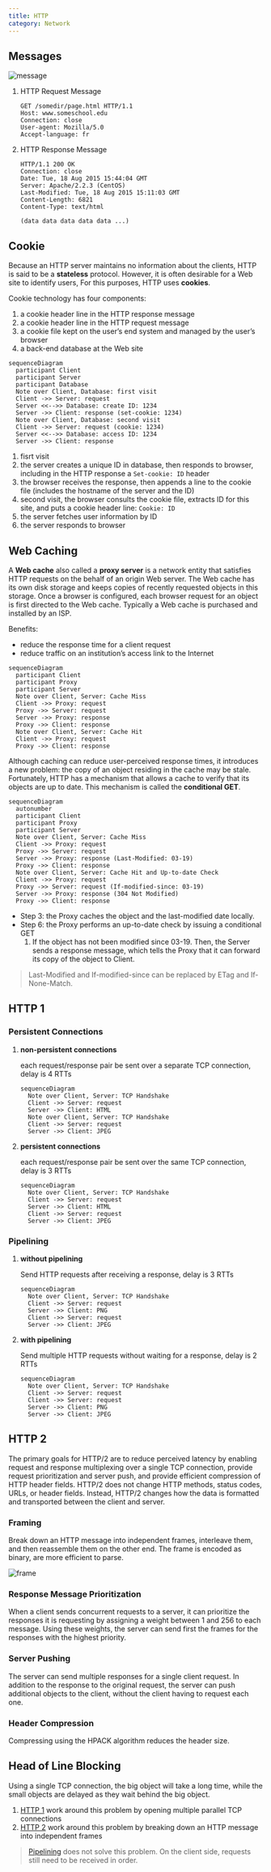 ```yaml
---
title: HTTP
category: Network
---
```


## Messages

![message](/static/imgs/network-http-message.svg)

1. HTTP Request Message

   ```http
   GET /somedir/page.html HTTP/1.1
   Host: www.someschool.edu
   Connection: close
   User-agent: Mozilla/5.0
   Accept-language: fr
   ```

2. HTTP Response Message

   ```http
   HTTP/1.1 200 OK
   Connection: close
   Date: Tue, 18 Aug 2015 15:44:04 GMT
   Server: Apache/2.2.3 (CentOS)
   Last-Modified: Tue, 18 Aug 2015 15:11:03 GMT
   Content-Length: 6821
   Content-Type: text/html

   (data data data data data ...)
   ```

## Cookie

Because an HTTP server maintains no information about the clients,
HTTP is said to be a **stateless** protocol. However, it is often
desirable for a Web site to identify users, For this purposes, HTTP
uses **cookies**.

Cookie technology has four components:

1. a cookie header line in the HTTP response message
2. a cookie header line in the HTTP request message
3. a cookie file kept on the user’s end system and managed by the user’s browser
4. a back-end database at the Web site

```mermaid
sequenceDiagram
  participant Client
  participant Server
  participant Database
  Note over Client, Database: first visit
  Client ->> Server: request
  Server <<-->> Database: create ID: 1234
  Server ->> Client: response (set-cookie: 1234)
  Note over Client, Database: second visit
  Client ->> Server: request (cookie: 1234)
  Server <<-->> Database: access ID: 1234
  Server ->> Client: response
```

1. fisrt visit
2. the server creates a unique ID in database, then responds to browser, including in the HTTP response a `Set-cookie: ID` header
3. the browser receives the response, then appends a line to the cookie file (includes the hostname of the server and the ID)
4. second visit, the browser consults the cookie file, extracts ID for this site, and puts a cookie header line: `Cookie: ID`
5. the server fetches user information by ID
6. the server responds to browser

## Web Caching

A **Web cache** also called a **proxy server** is a network entity that satisfies HTTP
requests on the behalf of an origin Web server. The Web cache has its own disk
storage and keeps copies of recently requested objects in this storage. Once a browser is configured, each
browser request for an object is first directed to the Web cache. Typically a Web cache is purchased and installed by an ISP.

Benefits:

- reduce the response time for a client request
- reduce traffic on an institution’s access link to the Internet

```mermaid
sequenceDiagram
  participant Client
  participant Proxy
  participant Server
  Note over Client, Server: Cache Miss
  Client ->> Proxy: request
  Proxy ->> Server: request
  Server ->> Proxy: response
  Proxy ->> Client: response
  Note over Client, Server: Cache Hit
  Client ->> Proxy: request
  Proxy ->> Client: response
```

Although caching can reduce user-perceived response times, it introduces a new
problem: the copy of an object residing in the cache may be stale. Fortunately,
HTTP has a mechanism that allows a cache to verify that its objects are up to date.
This mechanism is called the **conditional GET**.

```mermaid
sequenceDiagram
  autonumber
  participant Client
  participant Proxy
  participant Server
  Note over Client, Server: Cache Miss
  Client ->> Proxy: request
  Proxy ->> Server: request
  Server ->> Proxy: response (Last-Modified: 03-19)
  Proxy ->> Client: response
  Note over Client, Server: Cache Hit and Up-to-date Check
  Client ->> Proxy: request
  Proxy ->> Server: request (If-modified-since: 03-19)
  Server ->> Proxy: response (304 Not Modified)
  Proxy ->> Client: response
```

- Step 3: the Proxy caches the object and the last-modified date locally.
- Step 6: the Proxy performs an up-to-date check by issuing a conditional GET
  1. If the object has not been modified since 03-19. Then, the Server sends a response message, which tells the Proxy that it
     can forward its copy of the object to Client.

> Last-Modified and If-modified-since can be replaced by ETag and If-None-Match.

## HTTP 1

### Persistent Connections

1. **non-persistent connections**

   each request/response pair be sent over a separate TCP connection, delay is 4 RTTs

   ```mermaid
   sequenceDiagram
     Note over Client, Server: TCP Handshake
     Client ->> Server: request
     Server ->> Client: HTML
     Note over Client, Server: TCP Handshake
     Client ->> Server: request
     Server ->> Client: JPEG
   ```

2. **persistent connections**

   each request/response pair be sent over the same TCP connection, delay is 3 RTTs

   ```mermaid
   sequenceDiagram
     Note over Client, Server: TCP Handshake
     Client ->> Server: request
     Server ->> Client: HTML
     Client ->> Server: request
     Server ->> Client: JPEG
   ```

### Pipelining

1. **without pipelining**

   Send HTTP requests after receiving a response, delay is 3 RTTs

   ```mermaid
   sequenceDiagram
     Note over Client, Server: TCP Handshake
     Client ->> Server: request
     Server ->> Client: PNG
     Client ->> Server: request
     Server ->> Client: JPEG
   ```

2. **with pipelining**

   Send multiple HTTP requests without waiting for a response, delay is 2 RTTs

   ```mermaid
   sequenceDiagram
     Note over Client, Server: TCP Handshake
     Client ->> Server: request
     Client ->> Server: request
     Server ->> Client: PNG
     Server ->> Client: JPEG
   ```

## HTTP 2

The primary goals for HTTP/2 are to reduce perceived latency by enabling request
and response multiplexing over a single TCP connection, provide request prioritization
and server push, and provide efficient compression of HTTP header fields. HTTP/2
does not change HTTP methods, status codes, URLs, or header fields. Instead, HTTP/2
changes how the data is formatted and transported between the client and server.

### Framing

Break down an HTTP message into independent frames, interleave them, and
then reassemble them on the other end. The frame is encoded as binary,
are more efficient to parse.

![frame](/static/imgs/network-http-frame.svg)

### Response Message Prioritization

When a client sends concurrent requests to a server, it can prioritize the
responses it is requesting by assigning a weight between 1 and 256 to each
message. Using these weights, the server can send first the frames for the
responses with the highest priority.

### Server Pushing

The server can send multiple responses for a single client request.
In addition to the response to the original request, the server can
push additional objects to the client, without the client having to
request each one.

### Header Compression

Compressing using the HPACK algorithm reduces the header size.

## Head of Line Blocking

Using a single TCP connection, the big object will take a long time,
while the small objects are delayed as they wait behind the big object.

1. [HTTP 1](#http-1) work around this problem by opening multiple parallel TCP connections
2. [HTTP 2](#http-2) work around this problem by breaking down an HTTP message into independent frames

> [Pipelining](#pipelining) does not solve this problem.
> On the client side, requests still need to be received in order.
